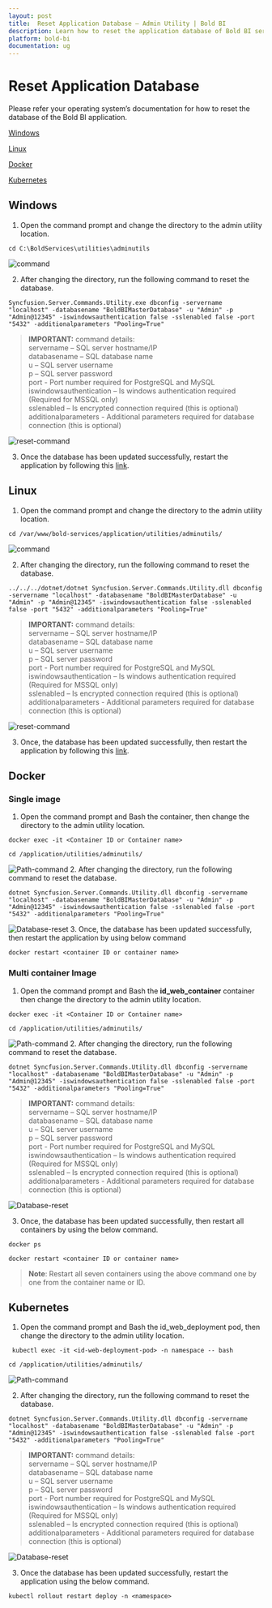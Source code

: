 ```yaml
---
layout: post
title:  Reset Application Database – Admin Utility | Bold BI
description: Learn how to reset the application database of Bold BI server application through the command line interface.
platform: bold-bi
documentation: ug
---
```


# Reset Application Database

Please refer your operating system’s documentation for how to reset the database of the Bold BI application.

[Windows](/embedded-bi/admin-utility/reset-application-database/#windows)

[Linux](/embedded-bi/admin-utility/reset-application-database/#linux)

[Docker](/embedded-bi/admin-utility/reset-application-database/#docker)

[Kubernetes](/embedded-bi/admin-utility/reset-application-database/#kubernetes)

## Windows
   
1. Open the command prompt and change the directory to the admin utility location.
~~~
cd C:\BoldServices\utilities\adminutils
~~~  
![command](/static/assets/embedded/admin-utility/images/utilscmd-1.png)  
 
2. After changing the directory, run the following command to reset the database.  
~~~
Syncfusion.Server.Commands.Utility.exe dbconfig -servername "localhost" -databasename "BoldBIMasterDatabase" -u "Admin" -p "Admin@12345" -iswindowsauthentication false -sslenabled false -port "5432" -additionalparameters "Pooling=True"   
~~~  
> **IMPORTANT:**  command details:  
servername – SQL server hostname/IP  
databasename – SQL database name  
u – SQL server username  
p – SQL server password  
port - Port number required for PostgreSQL and MySQL  
iswindowsauthentication – Is windows authentication required (Required for MSSQL only)  
sslenabled – Is encrypted connection required (this is optional)  
additionalparameters - Additional parameters required for database connection (this is optional)   
  
![reset-command](/static/assets/embedded/admin-utility/images/reset-con-string-2.png)  

3. Once the database has been updated successfully, restart the application by following this [link](/embedded-bi/faq/how-to-restart-the-bold-bi-embedded-application/#windows).

## Linux
   
1. Open the command prompt and change the directory to the admin utility location.
~~~
cd /var/www/bold-services/application/utilities/adminutils/
~~~   
![command](/static/assets/embedded/admin-utility/images/linux-cd.png)
 
2. After changing the directory, run the following command to reset the database.  
~~~
../../../dotnet/dotnet Syncfusion.Server.Commands.Utility.dll dbconfig -servername "localhost" -databasename "BoldBIMasterDatabase" -u "Admin" -p "Admin@12345" -iswindowsauthentication false -sslenabled false -port "5432" -additionalparameters "Pooling=True"   
~~~  
> **IMPORTANT:**  command details:  
servername – SQL server hostname/IP  
databasename – SQL database name  
u – SQL server username  
p – SQL server password  
port - Port number required for PostgreSQL and MySQL  
iswindowsauthentication – Is windows authentication required (Required for MSSQL only)  
sslenabled – Is encrypted connection required (this is optional)  
additionalparameters - Additional parameters required for database connection (this is optional)  
  
![reset-command](/static/assets/embedded/admin-utility/images/linux-reset-con-string.png)  

3. Once, the database has been updated successfully, then restart the application by following this [link](/embedded-bi/faq/how-to-restart-the-bold-bi-embedded-application/#linux).

## Docker

### Single image

1. Open the command prompt and Bash the container, then change the directory to the admin utility location.
~~~
docker exec -it <Container ID or Container name>
~~~
~~~
cd /application/utilities/adminutils/
~~~   
![Path-command](/static/assets/embedded/admin-utility/images/path-command.png)
2. After changing the directory, run the following command to reset the database.  
~~~
dotnet Syncfusion.Server.Commands.Utility.dll dbconfig -servername "localhost" -databasename "BoldBIMasterDatabase" -u "Admin" -p "Admin@12345" -iswindowsauthentication false -sslenabled false -port "5432" -additionalparameters "Pooling=True"   
~~~  
![Database-reset](/static/assets/embedded/admin-utility/images/database-reset.png)
3. Once, the database has been updated successfully, then restart the application by using below command

~~~
docker restart <container ID or container name>
~~~
### Multi container Image

1. Open the command prompt and Bash the <b>id_web_container</b> container then change the directory to the admin utility location.
~~~
docker exec -it <Container ID or Container name>
~~~
~~~
cd /application/utilities/adminutils/
~~~   
![Path-command](/static/assets/embedded/admin-utility/images/path-command.png)
2. After changing the directory, run the following command to reset the database.  
~~~
dotnet Syncfusion.Server.Commands.Utility.dll dbconfig -servername "localhost" -databasename "BoldBIMasterDatabase" -u "Admin" -p "Admin@12345" -iswindowsauthentication false -sslenabled false -port "5432" -additionalparameters "Pooling=True"   
~~~  

> **IMPORTANT:**  command details:  
servername – SQL server hostname/IP  
databasename – SQL database name  
u – SQL server username  
p – SQL server password  
port - Port number required for PostgreSQL and MySQL  
iswindowsauthentication – Is windows authentication required (Required for MSSQL only)  
sslenabled – Is encrypted connection required (this is optional)  
additionalparameters - Additional parameters required for database connection (this is optional)  

![Database-reset](/static/assets/embedded/admin-utility/images/database-reset.png)

3. Once, the database has been updated successfully, then restart all containers by using the below command.

~~~
docker ps 
~~~

~~~
docker restart <container ID or container name>
~~~

>**Note**: Restart all seven containers using the above command one by one from the container name or ID.

## Kubernetes

1. Open the command prompt and Bash the id_web_deployment pod, then change the directory to the admin utility location.
~~~
 kubectl exec -it <id-web-deployment-pod> -n namespace -- bash
~~~
~~~
cd /application/utilities/adminutils/
~~~   
![Path-command](/static/assets/embedded/admin-utility/images/path-command.png)

2. After changing the directory, run the following command to reset the database.  
~~~
dotnet Syncfusion.Server.Commands.Utility.dll dbconfig -servername "localhost" -databasename "BoldBIMasterDatabase" -u "Admin" -p "Admin@12345" -iswindowsauthentication false -sslenabled false -port "5432" -additionalparameters "Pooling=True"   
~~~  

> **IMPORTANT:**  command details:  
servername – SQL server hostname/IP  
databasename – SQL database name  
u – SQL server username  
p – SQL server password  
port - Port number required for PostgreSQL and MySQL  
iswindowsauthentication – Is windows authentication required (Required for MSSQL only)  
sslenabled – Is encrypted connection required (this is optional)  
additionalparameters - Additional parameters required for database connection (this is optional)

![Database-reset](/static/assets/embedded/admin-utility/images/database-reset.png)

3. Once the database has been updated successfully, restart the application using the below command.

~~~
kubectl rollout restart deploy -n <namespace>
~~~